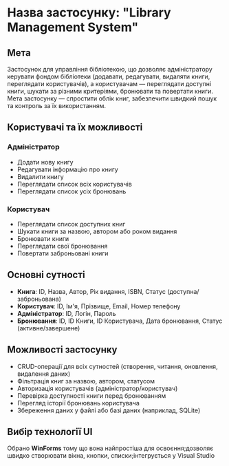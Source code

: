 # Назва застосунку: "Library Management System"

## Мета
Застосунок для управління бібліотекою, що дозволяє адміністратору керувати фондом бібліотеки (додавати, редагувати, видаляти книги, переглядати користувачів), а користувачам — переглядати доступні книги, шукати за різними критеріями, бронювати та повертати книги.  
Мета застосунку — спростити облік книг, забезпечити швидкий пошук та контроль за їх використанням.

## Користувачі та їх можливості
### **Адміністратор**
  - Додати нову книгу
  - Редагувати інформацію про книгу
  - Видалити книгу
  - Переглядати список всіх користувачів
  - Переглядати список усіх бронювань
### **Користувач**
  - Переглядати список доступних книг
  - Шукати книги за назвою, автором або роком видання
  - Бронювати книги
  - Переглядати свої бронювання
  - Повертати заброньовані книги

## Основні сутності
- **Книга**: ID, Назва, Автор, Рік видання, ISBN, Статус (доступна/заброньована)
- **Користувач**: ID, Ім'я, Прізвище, Email, Номер телефону
- **Адміністратор**: ID, Логін, Пароль
- **Бронювання**: ID, ID Книги, ID Користувача, Дата бронювання, Статус (активне/завершене)

## Можливості застосунку
- CRUD-операції для всіх сутностей (створення, читання, оновлення, видалення даних)
- Фільтрація книг за назвою, автором, статусом
- Авторизація користувачів (адміністратор/користувач)
- Перевірка доступності книги перед бронюванням
- Перегляд історії бронювань користувача
- Збереження даних у файлі або базі даних (наприклад, SQLite)

## Вибір технології UI
Обрано **WinForms** тому що вона найпростіша для освоєння;дозволяє швидко створювати вікна, кнопки, списки;інтегрується у Visual Studio
